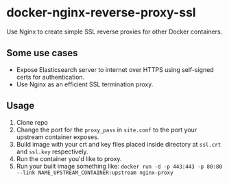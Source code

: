 # docker-nginx-reverse-proxy-ssl

Use Nginx to create simple SSL reverse proxies for other Docker
containers.

## Some use cases

* Expose Elasticsearch server to internet over HTTPS using self-signed
  certs for authentication.
* Use Nginx as an efficient SSL termination proxy.

## Usage

1. Clone repo
2. Change the port for the `proxy_pass` in `site.conf` to the port
your upstream container exposes.
2. Build image with your crt and key files placed inside directory at `ssl.crt`
and `ssl.key` respectively.
3. Run the container you'd like to proxy.
4. Run your built image something like: `docker run -d -p 443:443
   -p 80:80 --link NAME_UPSTREAM_CONTAINER:upstream nginx-proxy`
